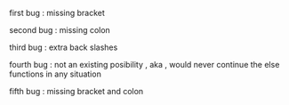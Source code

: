first bug : missing bracket

second bug : missing colon 

third bug : extra back slashes

fourth bug : not an existing posibility , aka , would never continue the else functions in any situation

fifth bug : missing bracket and colon
